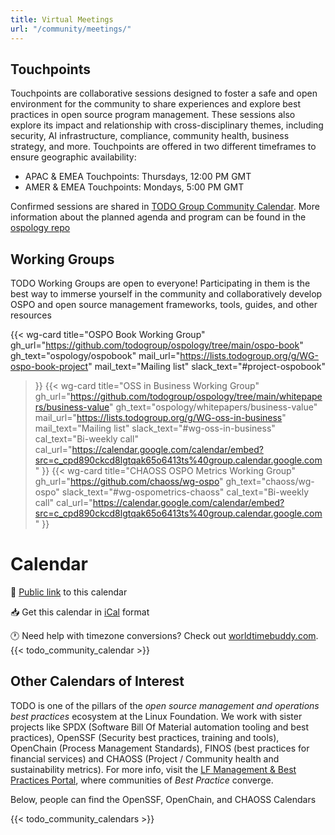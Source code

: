 ```yaml
---
title: Virtual Meetings
url: "/community/meetings/"
---
```


## Touchpoints

Touchpoints are collaborative sessions designed to foster a safe and open environment for the community to share experiences and explore best practices in open source program management. These sessions also explore its impact and relationship with cross-disciplinary themes, including security, AI infrastructure, compliance, community health, business strategy, and more. Touchpoints are offered in two different timeframes to ensure geographic availability:

- APAC & EMEA Touchpoints: Thursdays, 12:00 PM GMT
- AMER & EMEA Touchpoints: Mondays, 5:00 PM GMT

Confirmed sessions are shared in [TODO Group Community Calendar](https://todogroup.org/community/meetings/#calendar). More information about the planned agenda and program can be found in the [ospology repo](https://github.com/todogroup/ospology/tree/main/meetings)

## Working Groups

TODO Working Groups are open to everyone! Participating in them is the best way to immerse yourself in the community and collaboratively develop OSPO and open source management frameworks, tools, guides, and other resources

{{< wg-card
  title="OSPO Book Working Group"
  gh_url="https://github.com/todogroup/ospology/tree/main/ospo-book" gh_text="ospology/ospobook"
  mail_url="https://lists.todogroup.org/g/WG-ospo-book-project" mail_text="Mailing list"
  slack_text="#project-ospobook"
>}}
{{< wg-card
  title="OSS in Business Working Group"
  gh_url="https://github.com/todogroup/ospology/tree/main/whitepapers/business-value" gh_text="ospology/whitepapers/business-value"
  mail_url="https://lists.todogroup.org/g/WG-oss-in-business" mail_text="Mailing list"
  slack_text="#wg-oss-in-business"
  cal_text="Bi-weekly call" cal_url="https://calendar.google.com/calendar/embed?src=c_cpd890ckcd8lgtqak65o6413ts%40group.calendar.google.com"
>}}
{{< wg-card
  title="CHAOSS OSPO Metrics Working Group"
  gh_url="https://github.com/chaoss/wg-ospo" gh_text="chaoss/wg-ospo"
  slack_text="#wg-ospometrics-chaoss"
  cal_text="Bi-weekly call" cal_url="https://calendar.google.com/calendar/embed?src=c_cpd890ckcd8lgtqak65o6413ts%40group.calendar.google.com"
>}}

# Calendar

📅 [Public link](https://calendar.google.com/calendar/embed?src=c_cpd890ckcd8lgtqak65o6413ts%40group.calendar.google.com&ctz=Europe%2FMadrid) to this calendar

📥 Get this calendar in [iCal](https://calendar.google.com/calendar/ical/c_cpd890ckcd8lgtqak65o6413ts%40group.calendar.google.com/public/basic.ics) format

🕐 Need help with timezone conversions? Check out [worldtimebuddy.com](https://www.worldtimebuddy.com).
{{< todo_community_calendar >}}

## Other Calendars of Interest

TODO is one of the pillars of the *open source management and operations best practices* ecosystem at the Linux Foundation. We work with sister projects like SPDX (Software Bill Of Material automation tooling and best practices), OpenSSF (Security best practices, training and tools), OpenChain (Process Management Standards), FINOS (best practices for financial services) and CHAOSS (Project / Community health and sustainability metrics). For more info, visit the [LF Management & Best Practices Portal](https://www.linuxfoundation.org/projects/management), where communities of *Best Practice* converge. 

Below, people can find the OpenSSF, OpenChain, and CHAOSS Calendars

{{< todo_community_calendars >}}
